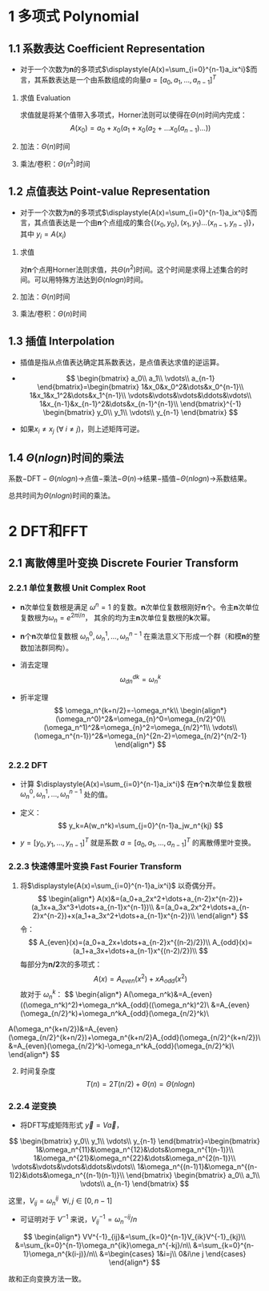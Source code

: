 # 1 多项式 Polynomial

## 1.1 系数表达 Coefficient Representation

- 对于一个次数为**n**的多项式$\displaystyle{A(x)=\sum_{i=0}^{n-1}a_ix^i}$而言，其系数表达是一个由系数组成的向量$a = [a_0,a_1,\dots,a_{n-1}]^T$

1. 求值 Evaluation

   求值就是将某个值带入多项式，Horner法则可以使得在$\Theta(n)$时间内完成：
   $$
   A(x_0)=a_0+x_0(a_1+x_0(a_2+\dots x_0(a_{n-1})\dots))
   $$

2. 加法：$\Theta(n)$时间
3. 乘法/卷积：$\Theta(n^2)$时间

## 1.2 点值表达 Point-value Representation

- 对于一个次数为**n**的多项式$\displaystyle{A(x)=\sum_{i=0}^{n-1}a_ix^i}$而言，其点值表达是一个由**n**个点组成的集合$\{(x_0,y_0),(x_1,y_1)\dots(x_{n-1},y_{n-1})\}$，其中 $y_i = A(x_i)$

1. 求值

   对**n**个点用Horner法则求值，共$\Theta(n^2)$时间。这个时间是求得上述集合的时间。可以用特殊方法达到$\Theta(nlogn)$时间。

2. 加法：$\Theta(n)$时间

3. 乘法/卷积：$\Theta(n)$时间

## 1.3 插值 Interpolation

- 插值是指从点值表达确定其系数表达，是点值表达求值的逆运算。

- $$
  \begin{bmatrix}
  a_0\\
  a_1\\
  \vdots\\
  a_{n-1}
  \end{bmatrix}=\begin{bmatrix}
  1&x_0&x_0^2&\dots&x_0^{n-1}\\
  1&x_1&x_1^2&\dots&x_1^{n-1}\\
  \vdots&\vdots&\vdots&\ddots&\vdots\\
  1&x_{n-1}&x_{n-1}^2&\dots&x_{n-1}^{n-1}\\
  \end{bmatrix}^{-1}
  \begin{bmatrix}
  y_0\\
  y_1\\
  \vdots\\
  y_{n-1}
  \end{bmatrix}
  $$

- 如果$x_i\ne x_j\  (\forall\ i\ne j)$，则上述矩阵可逆。

## 1.4 $\Theta(nlogn)$时间的乘法

系数$-\text{DFT}-\Theta(nlogn)\to$点值$-$乘法$-\Theta(n)\to$结果$-$插值$-\Theta(nlogn)\to$系数结果。

总共时间为$\Theta(nlogn)$时间的乘法。



# 2 DFT和FFT

## 2.1 离散傅里叶变换 Discrete Fourier Transform

### 2.2.1 单位复数根 Unit Complex Root

- **n**次单位复数根是满足 $\omega^n=1$ 的复数。**n**次单位复数根刚好**n**个。令主**n**次单位复数根为$\omega_n=e^{2\pi i/n}$， 其余的均为主**n**次单位复数根的**k**次幂。

- **n**个**n**次单位复数根 $\omega_n^0,\omega_n^1,\dots,\omega_n^{n-1}$ 在乘法意义下形成一个群（和模**n**的整数加法群同构）。

- 消去定理
  $$
  \omega_{dn}^{dk}=\omega_n^k
  $$

- 折半定理
  $$
  \omega_n^{k+n/2}=-\omega_n^k\\
  \begin{align*}
  (\omega_n^0)^2&=\omega_{n}^0=\omega_{n/2}^0\\
  (\omega_n^1)^2&=\omega_{n}^2=\omega_{n/2}^1\\
  \vdots\\
  (\omega_n^{n-1})^2&=\omega_{n}^{2n-2}=\omega_{n/2}^{n/2-1}
  \end{align*}
  $$

### 2.2.2 DFT

- 计算 $\displaystyle{A(x)=\sum_{i=0}^{n-1}a_ix^i}$ 在**n**个**n**次单位复数根 $\omega_n^0,\omega_n^1,\dots,\omega_n^{n-1}$ 处的值。

- 定义：
  $$
  y_k=A(w_n^k)=\sum_{j=0}^{n-1}a_jw_n^{kj}
  $$
  
- $y=[y_0,y_1,\dots,y_{n-1}]^T$ 就是系数 $a = [a_0,a_1,\dots,a_{n-1}]^T$ 的离散傅里叶变换。

### 2.2.3 快速傅里叶变换 Fast Fourier Transform

1.  将$\displaystyle{A(x)=\sum_{i=0}^{n-1}a_ix^i}$ 以奇偶分开。
   $$
   \begin{align*}
   A(x)&=(a_0+a_2x^2+\dots+a_{n-2}x^{n-2})+(a_1x+a_3x^3+\dots+a_{n-1}x^{n-1})\\
   &=(a_0+a_2x^2+\dots+a_{n-2}x^{n-2})+x(a_1+a_3x^2+\dots+a_{n-1}x^{n-2})\\
   \end{align*}
   $$
   令：
   $$
   A_{even}(x)=(a_0+a_2x+\dots+a_{n-2}x^{(n-2)/2})\\
   A_{odd}(x)=(a_1+a_3x+\dots+a_{n-1}x^{(n-2)/2})\\
   $$
   每部分为**n/2**次的多项式：
   $$
   A(x)=A_{even}(x^2)+xA_{odd}(x^2)
   $$
   故对于 $\omega_n^k$：
   $$
   \begin{align*}
   A(\omega_n^k)&=A_{even}((\omega_n^k)^2)+\omega_n^kA_{odd}((\omega_n^k)^2)\\
   &=A_{even}(\omega_{n/2}^k)+\omega_n^kA_{odd}(\omega_{n/2}^k)\\
   
   A(\omega_n^{k+n/2})&=A_{even}(\omega_{n/2}^{k+n/2})+\omega_n^{k+n/2}A_{odd}(\omega_{n/2}^{k+n/2})\\
   &=A_{even}(\omega_{n/2}^k)-\omega_n^kA_{odd}(\omega_{n/2}^k)\\
   \end{align*}
   $$

2. 时间复杂度
   $$
   T(n) = 2T(n/2)+\Theta(n)=\Theta(nlogn)
   $$

### 2.2.4 逆变换

- 将DFT写成矩阵形式 $\vec{y}=V\vec{a}$，

$$
\begin{bmatrix}
y_0\\
y_1\\
\vdots\\
y_{n-1}
\end{bmatrix}=\begin{bmatrix}
1&\omega_n^{11}&\omega_n^{12}&\dots&\omega_n^{1(n-1)}\\
1&\omega_n^{21}&\omega_n^{22}&\dots&\omega_n^{2(n-1)}\\
\vdots&\vdots&\vdots&\ddots&\vdots\\
1&\omega_n^{(n-1)1}&\omega_n^{(n-1)2}&\dots&\omega_n^{(n-1)(n-1)}\\
\end{bmatrix}
\begin{bmatrix}
a_0\\
a_1\\
\vdots\\
a_{n-1}
\end{bmatrix}
$$

这里，$V_{ij}=\omega_n^{ij} \ \ \forall i,j\in[0,n-1]$

- 可证明对于 $V^{-1}$ 来说，$V^{-1}_{ij}=\omega_n^{-ij}/n$ 

$$
\begin{align*}
VV^{-1}_{ij}&=\sum_{k=0}^{n-1}V_{ik}V^{-1}_{kj}\\
&=\sum_{k=0}^{n-1}\omega_n^{ik}\omega_n^{-kj}/n\\
&=\sum_{k=0}^{n-1}\omega_n^{k(i-j)}/n\\
&=\begin{cases}
1&i=j\\
0&i\ne j
\end{cases}
\end{align*}
$$

故和正向变换方法一致。